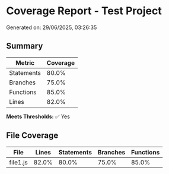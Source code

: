 # Coverage Report - Test Project

Generated on: 29/06/2025, 03:26:35

## Summary

| Metric | Coverage |
|--------|----------|
| Statements | 80.0% |
| Branches | 75.0% |
| Functions | 85.0% |
| Lines | 82.0% |

**Meets Thresholds:** ✅ Yes

## File Coverage

| File | Lines | Statements | Branches | Functions |
|------|-------|------------|----------|-----------|
| file1.js | 82.0% | 80.0% | 75.0% | 85.0% |
